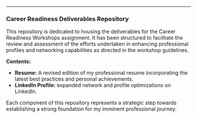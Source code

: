 ---

### Career Readiness Deliverables Repository

This repository is dedicated to housing the deliverables for the Career Readiness Workshops assignment. It has been structured to facilitate the review and assessment of the efforts undertaken in enhancing professional profiles and networking capabilities as directed in the workshop guidelines.

**Contents:**
- **Resume:** A revised edition of my professional resume incorporating the latest best practices and personal achievements.
- **LinkedIn Profile:** expanded network and profile optimizations on LinkedIn.

Each component of this repository represents a strategic step towards establishing a strong foundation for my imminent professional journey.
